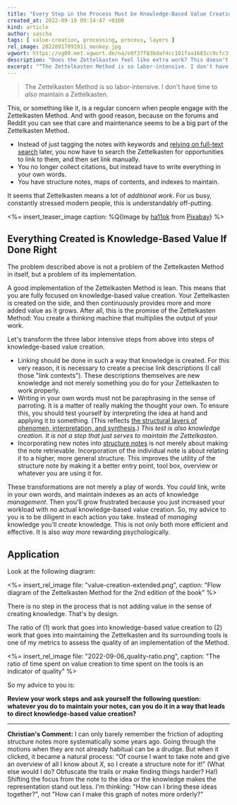 ```yaml
---
title: "Every Step in the Process Must be Knowledge-Based Value Creation"
created_at: 2022-09-19 09:14:47 +0100
kind: article
author: sascha
tags: [ value-creation, processing, process, layers ]
rel_image: 20220917091911_monkey.jpg
vgwort: https://vg09.met.vgwort.de/na/e0f37f83bdaf4cc191faa1683cc9cfc3
description: "Does the Zettelkasten feel like extra work? This doesn't have to be so."
excerpt: "“The Zettelkasten Method is so labor-intensive. I don't have time to <i>also</i> maintain a Zettelkasten.” -- This, or something like it, is a regular concern when people engage with the Zettelkasten Method. And with good reason, because on the forums and Reddit you can see that care and maintenance seems to be a big part of the Zettelkasten Method. That's a problem of the implementation."
---
```


> The Zettelkasten Method is so labor-intensive. I don't have time to *also* maintain a Zettelkasten.

This, or something like it, is a regular concern when people engage with the Zettelkasten Method. And with good reason, because on the forums and Reddit you can see that care and maintenance seems to be a big part of the Zettelkasten Method.

- Instead of just tagging the notes with keywords and [relying on full-text search](https://zettelkasten.de/posts/search-alone-is-not-enough/) later, you now have to search the Zettelkasten for opportunities to link to them, and then set link manually.
- You no longer collect citations, but instead have to write everything in your own words.
- You have structure notes, maps of contents, and indexes to maintain.

It seems that Zettelkasten means a lot of *additional work*. For us busy, constantly stressed modern people, this is understandably off-putting.

<%= insert_teaser_image caption: %Q{Image by <a href="https://pixabay.com/users/ha11ok-1785462/">ha11ok</a> from <a href="https://pixabay.com/">Pixabay</a>} %>

## Everything Created is Knowledge-Based Value If Done Right

The problem described above is not a problem of the Zettelkasten Method in itself, but a problem of its implementation.

A good implementation of the Zettelkasten Method is lean. This means that you are fully focused on knowledge-based value creation. Your Zettelkasten is created on the side, and then continuously provides more and more added value as it grows. After all, this is the promise of the Zettelkasten Method: You create a thinking machine that multiplies the output of your work.

Let's transform the three labor intensive steps from above into steps of knowledge-based value creation.

- Linking should be done in such a way that knowledge is created. For this very reason, it is necessary to create a precise link descriptions (I call those "link contexts"). These descriptions themselves are new knowledge and not merely something you do for your Zettelkasten to work properly.
- Writing in your own words must not be paraphrasing in the sense of parroting. It is a matter of really making the thought your own. To ensure this, you should test yourself by interpreting the idea at hand and applying it to something. (This reflects [the structural layers of phenomen, interpretation, and synthesis](https://zettelkasten.de/posts/layers-of-evidence/).) *This test is also knowledge creation. It is not a step that just serves to maintain the Zettelkasten.*
- Incorporating new notes into [structure notes](https://zettelkasten.de/introduction/#structure-notes) is not merely about making the note retrievable. Incorporation of the individual note is about relating it to a higher, more general structure. This improves the utility of the structure note by making it a better entry point, tool box, overview or whatever you are using it for.

These transformations are not merely a play of words. You *could* link, write in your own words, and maintain indexes as an acts of knowledge *management*. Then you'll grow frustrated because you just increased your workload with no actual knowledge-based value creation. So, my advice to you is to be diligent in each action you take. Instead of *managing* knowledge you'll *create* knowledge. This is not only both more efficient and effective. It is also *way more* rewarding psychologically.

## Application

Look at the following diagram:

<%= insert_rel_image file: "value-creation-extended.png", caption: "Flow diagram of the Zettelkasten Method for the 2nd edition of the book" %>

There is no step in the process that is not adding value in the sense of creating knowledge. That's by design.

The ratio of (1) work that goes into knowledge-based value creation to (2) work that goes into maintaining the Zettelkasten and its surrounding tools is one of my metrics to assess the quality of an implementation of the Method.

<%= insert_rel_image file: "2022-09-06_quality-ratio.png", caption: "The ratio of time spent on value creation to time spent on the tools is an indicator of quality" %>

So my advice to you is:

**Review your work steps and ask yourself the following question: whatever you do to maintain your notes, can you do it in a way that leads to direct knowledge-based value creation?**

----

**Christian's Comment:**  I can only barely remember the friction of adopting structure notes more systematically some years ago. Going through the motions when they are not already habitual can be a drudge. But when it clicked, it became a natural process: "Of course I want to take note and give an overview of all I know about _X_, so I create a structure note for it!" (What else would I do? Obfuscate the trails or make finding things harder? Ha!) Shifting the focus from the note to the idea or the knowledge makes the representation stand out less. I'm thinking: "How can I bring these ideas together?", not "How can I make this graph of notes more orderly?"

